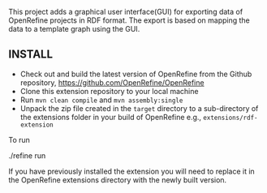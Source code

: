 This project adds a graphical user interface(GUI) for exporting data of OpenRefine projects in RDF format. The export is based on mapping the data to a template graph using the GUI.

## INSTALL

- Check out and build the latest version of OpenRefine from the Github repository, https://github.com/OpenRefine/OpenRefine
- Clone this extension repository to your local machine
- Run `mvn clean compile` and `mvn assembly:single`
- Unpack the zip file created in the `target` directory to a sub-directory of the extensions folder in your build of OpenRefine e.g., `extensions/rdf-extension`

To run

  ./refine run
  
If you have previously installed the extension you will need to replace it in the OpenRefine extensions directory with the newly built version.
